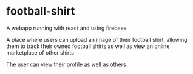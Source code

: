 # football-shirt

A webapp running with react and using firebase 

A place where users can upload an image of their football shirt, allowing them to track their owned football shirts as well as view an online marketplace of other shirts

The user can view their profile as well as others
 

